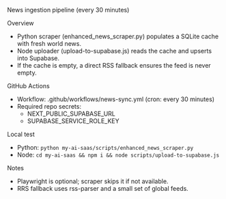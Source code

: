 News ingestion pipeline (every 30 minutes)

Overview
- Python scraper (enhanced_news_scraper.py) populates a SQLite cache with fresh world news.
- Node uploader (upload-to-supabase.js) reads the cache and upserts into Supabase.
- If the cache is empty, a direct RSS fallback ensures the feed is never empty.

GitHub Actions
- Workflow: .github/workflows/news-sync.yml (cron: every 30 minutes)
- Required repo secrets:
  - NEXT_PUBLIC_SUPABASE_URL
  - SUPABASE_SERVICE_ROLE_KEY

Local test
- Python: `python my-ai-saas/scripts/enhanced_news_scraper.py`
- Node: `cd my-ai-saas && npm i && node scripts/upload-to-supabase.js`

Notes
- Playwright is optional; scraper skips it if not available.
- RRS fallback uses rss-parser and a small set of global feeds.